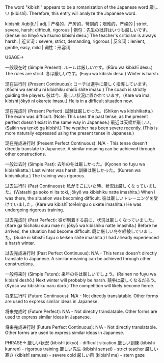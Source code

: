 The word "kibishi" appears to be a romanization of the Japanese word 厳しい (kibishī).  Therefore, this entry will analyze the Japanese word.

kibishii: /kɪbiʃiː/ | adj. | 严格的，严厉的，苛刻的；艰难的，严峻的 | strict, severe, harsh; difficult, rigorous |  例句：先生の批評はいつも厳しいです。(Sensei no hihyō wa itsumo kibishī desu.) The teacher's criticism is always harsh. | 近义词：severe, strict, demanding, rigorous | 反义词：lenient, gentle, easy, mild | 词性：形容词

USAGE->

一般现在时 (Simple Present):
ルールは厳しいです。(Rūru wa kibishī desu.) The rules are strict.
冬は厳しいです。(Fuyu wa kibishī desu.) Winter is harsh.

现在进行时 (Present Continuous):
コーチは選手に厳しく指導しています。(Kōchi wa senshu ni kibishiku shidō shite imasu.) The coach is strictly guiding the players.
彼は今、厳しい状況に置かれています。(Kare wa ima, kibishī jōkyō ni okarete imasu.)  He is in a difficult situation now.

现在完成时 (Present Perfect):
試験は厳しかった。(Shiken wa kibishikatta.) The exam was difficult. (Note: This uses the past tense, as the present perfect doesn't exist in the same way in Japanese.)
最近は天候が厳しい。(Saikin wa tenkō ga kibishī.) The weather has been severe recently. (This is more naturally expressed using the present tense in Japanese.)

现在完成进行时 (Present Perfect Continuous):
N/A - This tense doesn't directly translate to Japanese.  A similar meaning can be achieved through other constructions.

一般过去时 (Simple Past):
去年の冬は厳しかった。(Kyonen no fuyu wa kibishikatta.) Last winter was harsh.
訓練は厳しかった。(Kunren wa kibishikatta.) The training was rigorous.


过去进行时 (Past Continuous):
私がそこにいた時、状況は厳しくなっていました。(Watashi ga soko ni ita toki, jōkyō wa kibishiku natte imashita.) When I was there, the situation was becoming difficult.
彼は厳しいトレーニングを受けていました。(Kare wa kibishī torēningu o ukete imashita.) He was undergoing rigorous training.

过去完成时 (Past Perfect):
彼が到着する前に、状況は厳しくなっていました。(Kare ga tōchaku suru mae ni, jōkyō wa kibishiku natte imashita.) Before he arrived, the situation had become difficult.
既に厳しい冬を経験していました。(Sude ni kibishī fuyu o keiken shite imashita.) I had already experienced a harsh winter.

过去完成进行时 (Past Perfect Continuous):
N/A - This tense doesn't directly translate to Japanese.  A similar meaning can be achieved through other constructions.

一般将来时 (Simple Future):
来年の冬は厳しいでしょう。(Rainen no fuyu wa kibishī deshō.) Next winter will probably be harsh.
競争は厳しくなるだろう。(Kyōsō wa kibishiku naru darō.) The competition will likely become fierce.


将来进行时 (Future Continuous):
N/A - Not directly translatable.  Other forms are used to express similar ideas in Japanese.


将来完成时 (Future Perfect):
N/A - Not directly translatable.  Other forms are used to express similar ideas in Japanese.


将来完成进行时 (Future Perfect Continuous):
N/A - Not directly translatable.  Other forms are used to express similar ideas in Japanese.

PHRASE->
厳しい状況 (kibishī jōkyō) - difficult situation
厳しい訓練 (kibishī kunren) - rigorous training
厳しい先生 (kibishī sensei) - strict teacher
厳しい寒さ (kibishī samusa) - severe cold
厳しい目 (kibishī me) - stern gaze
